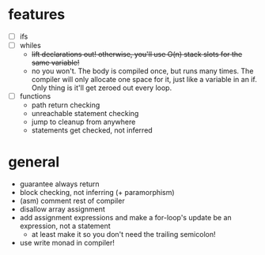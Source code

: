 # features
* [ ] ifs
* [ ] whiles
    * ~~lift declarations out! otherwise, you'll use O(n) stack slots for the same variable!~~
    * no you won't. The body is compiled once, but runs many times.
    The compiler will only allocate one space for it,
    just like a variable in an if.
    Only thing is it'll get zeroed out every loop.
* [ ] functions
    * path return checking
    * unreachable statement checking
    * jump to cleanup from anywhere
    * statements get checked, not inferred
# general
* guarantee always return
* block checking, not inferring (+ paramorphism)
* (asm) comment rest of compiler
* disallow array assignment
* add assignment expressions and make
a for-loop's update be an expression, not a statement
    * at least make it so you don't need the trailing semicolon!
* use write monad in compiler!